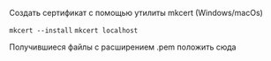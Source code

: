 Создать сертификат с помощью утилиты mkcert (Windows/macOs)

`mkcert --install`
`mkcert localhost`

Получившиеся файлы с расширением .pem положить сюда
